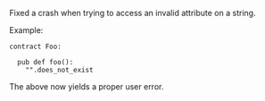 Fixed a crash when trying to access an invalid attribute on a string.

Example:

```
contract Foo:

  pub def foo():
    "".does_not_exist
```

The above now yields a proper user error.
